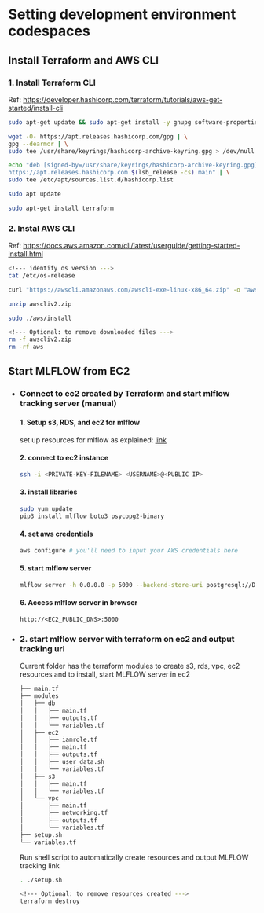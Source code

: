 # Setting development environment codespaces

## Install Terraform and AWS CLI

### 1. Install Terraform CLI

Ref: <https://developer.hashicorp.com/terraform/tutorials/aws-get-started/install-cli>

```bash
sudo apt-get update && sudo apt-get install -y gnupg software-properties-common
```

```bash
wget -O- https://apt.releases.hashicorp.com/gpg | \
gpg --dearmor | \
sudo tee /usr/share/keyrings/hashicorp-archive-keyring.gpg > /dev/null
```

```bash
echo "deb [signed-by=/usr/share/keyrings/hashicorp-archive-keyring.gpg] \
https://apt.releases.hashicorp.com $(lsb_release -cs) main" | \
sudo tee /etc/apt/sources.list.d/hashicorp.list
```

```bash
sudo apt update
```

```bash
sudo apt-get install terraform
```

### 2. Instal AWS CLI

Ref: <https://docs.aws.amazon.com/cli/latest/userguide/getting-started-install.html>

``` bash
<!--- identify os version --->
cat /etc/os-release
```

```bash
curl "https://awscli.amazonaws.com/awscli-exe-linux-x86_64.zip" -o "awscliv2.zip"
```

```bash
unzip awscliv2.zip
```

```bash
sudo ./aws/install
```

```bash
<!--- Optional: to remove downloaded files --->
rm -f awscliv2.zip
rm -rf aws
```

## Start MLFLOW from EC2

- ### Connect to ec2 created by Terraform and start mlflow tracking server (manual)

    #### 1. Setup s3, RDS, and ec2 for mlflow 

    set up resources for mlflow as explained: [link](https://github.com/DataTalksClub/mlops-zoomcamp/blob/main/02-experiment-tracking/mlflow_on_aws.md)

    #### 2. connect to ec2 instance

    ```bash
    ssh -i <PRIVATE-KEY-FILENAME> <USERNAME>@<PUBLIC IP>
    ```

    #### 3. install libraries

    ```bash
    sudo yum update
    pip3 install mlflow boto3 psycopg2-binary
    ```

    #### 4. set aws credentials 

    ```bash
    aws configure # you'll need to input your AWS credentials here
    ```

    #### 5. start mlflow server 

    ```bash
    mlflow server -h 0.0.0.0 -p 5000 --backend-store-uri postgresql://DB_USER:DB_PASSWORD@DB_ENDPOINT:5432/DB_NAME --default-artifact-root s3://S3_BUCKET_NAME
    ```

    #### 6. Access mlflow server in browser 

    ```
    http://<EC2_PUBLIC_DNS>:5000
    ```

- ### 2. start mlflow server with terraform on ec2 and output tracking url

    Current folder has the terraform modules to create s3, rds, vpc, ec2 resources and to install, start MLFLOW server in ec2

    ```bash
    ├── main.tf
    ├── modules
    │   ├── db
    │   │   ├── main.tf
    │   │   ├── outputs.tf
    │   │   └── variables.tf
    │   ├── ec2
    │   │   ├── iamrole.tf
    │   │   ├── main.tf
    │   │   ├── outputs.tf
    │   │   ├── user_data.sh
    │   │   └── variables.tf
    │   ├── s3
    │   │   ├── main.tf
    │   │   └── variables.tf
    │   └── vpc
    │       ├── main.tf
    │       ├── networking.tf
    │       ├── outputs.tf
    │       └── variables.tf
    ├── setup.sh
    └── variables.tf
    ```

    Run shell script to automatically create resources and output MLFLOW tracking link

    ```bash
    . ./setup.sh
    ```

    ```bash
    <!--- Optional: to remove resources created --->
    terraform destroy
    ```
